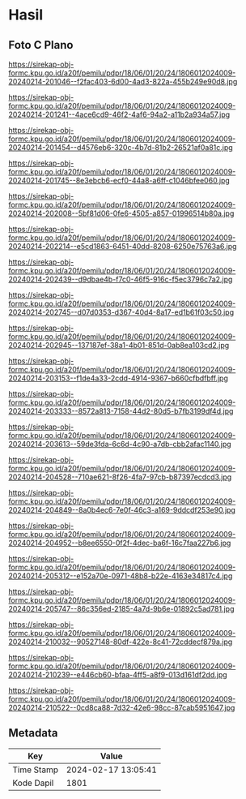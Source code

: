 # Hasil

## Foto C Plano

https://sirekap-obj-formc.kpu.go.id/a20f/pemilu/pdpr/18/06/01/20/24/1806012024009-20240214-201046--f2fac403-6d00-4ad3-822a-455b249e90d8.jpg

https://sirekap-obj-formc.kpu.go.id/a20f/pemilu/pdpr/18/06/01/20/24/1806012024009-20240214-201241--4ace6cd9-46f2-4af6-94a2-a11b2a934a57.jpg

https://sirekap-obj-formc.kpu.go.id/a20f/pemilu/pdpr/18/06/01/20/24/1806012024009-20240214-201454--d4576eb6-320c-4b7d-81b2-26521af0a81c.jpg

https://sirekap-obj-formc.kpu.go.id/a20f/pemilu/pdpr/18/06/01/20/24/1806012024009-20240214-201745--8e3ebcb6-ecf0-44a8-a6ff-c1046bfee060.jpg

https://sirekap-obj-formc.kpu.go.id/a20f/pemilu/pdpr/18/06/01/20/24/1806012024009-20240214-202008--5bf81d06-0fe6-4505-a857-01996514b80a.jpg

https://sirekap-obj-formc.kpu.go.id/a20f/pemilu/pdpr/18/06/01/20/24/1806012024009-20240214-202214--e5cd1863-6451-40dd-8208-6250e75763a6.jpg

https://sirekap-obj-formc.kpu.go.id/a20f/pemilu/pdpr/18/06/01/20/24/1806012024009-20240214-202439--d9dbae4b-f7c0-46f5-916c-f5ec3796c7a2.jpg

https://sirekap-obj-formc.kpu.go.id/a20f/pemilu/pdpr/18/06/01/20/24/1806012024009-20240214-202745--d07d0353-d367-40d4-8a17-ed1b61f03c50.jpg

https://sirekap-obj-formc.kpu.go.id/a20f/pemilu/pdpr/18/06/01/20/24/1806012024009-20240214-202945--137187ef-38a1-4b01-851d-0ab8ea103cd2.jpg

https://sirekap-obj-formc.kpu.go.id/a20f/pemilu/pdpr/18/06/01/20/24/1806012024009-20240214-203153--f1de4a33-2cdd-4914-9367-b660cfbdfbff.jpg

https://sirekap-obj-formc.kpu.go.id/a20f/pemilu/pdpr/18/06/01/20/24/1806012024009-20240214-203333--8572a813-7158-44d2-80d5-b7fb3199df4d.jpg

https://sirekap-obj-formc.kpu.go.id/a20f/pemilu/pdpr/18/06/01/20/24/1806012024009-20240214-203613--59de3fda-6c6d-4c90-a7db-cbb2afac1140.jpg

https://sirekap-obj-formc.kpu.go.id/a20f/pemilu/pdpr/18/06/01/20/24/1806012024009-20240214-204528--710ae621-8f26-4fa7-97cb-b87397ecdcd3.jpg

https://sirekap-obj-formc.kpu.go.id/a20f/pemilu/pdpr/18/06/01/20/24/1806012024009-20240214-204849--8a0b4ec6-7e0f-46c3-a169-9ddcdf253e90.jpg

https://sirekap-obj-formc.kpu.go.id/a20f/pemilu/pdpr/18/06/01/20/24/1806012024009-20240214-204952--b8ee6550-0f2f-4dec-ba6f-16c7faa227b6.jpg

https://sirekap-obj-formc.kpu.go.id/a20f/pemilu/pdpr/18/06/01/20/24/1806012024009-20240214-205312--e152a70e-0971-48b8-b22e-4163e34817c4.jpg

https://sirekap-obj-formc.kpu.go.id/a20f/pemilu/pdpr/18/06/01/20/24/1806012024009-20240214-205747--86c356ed-2185-4a7d-9b6e-01892c5ad781.jpg

https://sirekap-obj-formc.kpu.go.id/a20f/pemilu/pdpr/18/06/01/20/24/1806012024009-20240214-210032--90527148-80df-422e-8c41-72cddecf879a.jpg

https://sirekap-obj-formc.kpu.go.id/a20f/pemilu/pdpr/18/06/01/20/24/1806012024009-20240214-210239--e446cb60-bfaa-4ff5-a8f9-013d161df2dd.jpg

https://sirekap-obj-formc.kpu.go.id/a20f/pemilu/pdpr/18/06/01/20/24/1806012024009-20240214-210522--0cd8ca88-7d32-42e6-98cc-87cab5951647.jpg


## Metadata

| Key        | Value               |
| ---------- | ------------------- |
| Time Stamp | 2024-02-17 13:05:41 |
| Kode Dapil | 1801                |



